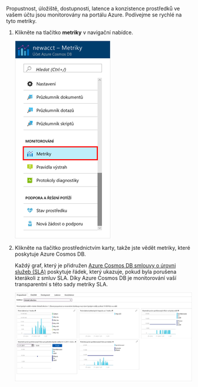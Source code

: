 Propustnost, úložiště, dostupnosti, latence a konzistence prostředků ve vašem účtu jsou monitorovány na portálu Azure. Podívejme se rychlé na tyto metriky. 

1. Klikněte na tlačítko **metriky** v navigační nabídce.

   ![Metriky na portálu Azure](./media/cosmos-db-tutorial-review-slas/metrics.png)

2. Klikněte na tlačítko prostřednictvím karty, takže jste vědět metriky, které poskytuje Azure Cosmos DB. 

    Každý graf, který je přidružen [Azure Cosmos DB smlouvy o úrovni služeb (SLA)](https://azure.microsoft.com/support/legal/sla/cosmos-db/) poskytuje řádek, který ukazuje, pokud byla porušena kterákoli z smluv SLA. Díky Azure Cosmos DB je monitorování vaší transparentní s této sady metriky SLA. 

   ![Sada metrik Azure Cosmos DB](./media/cosmos-db-tutorial-review-slas/metrics-suite.png)